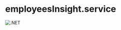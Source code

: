 # employeesInsight.service

![.NET](https://github.com/Maxxquoi/employeesInsight.service/workflows/.NET/badge.svg?branch=main)

